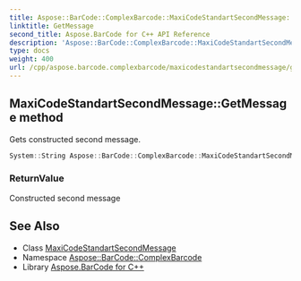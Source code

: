 ```yaml
---
title: Aspose::BarCode::ComplexBarcode::MaxiCodeStandartSecondMessage::GetMessage method
linktitle: GetMessage
second_title: Aspose.BarCode for C++ API Reference
description: 'Aspose::BarCode::ComplexBarcode::MaxiCodeStandartSecondMessage::GetMessage method. Gets constructed second message in C++.'
type: docs
weight: 400
url: /cpp/aspose.barcode.complexbarcode/maxicodestandartsecondmessage/getmessage/
---
```

## MaxiCodeStandartSecondMessage::GetMessage method


Gets constructed second message.

```cpp
System::String Aspose::BarCode::ComplexBarcode::MaxiCodeStandartSecondMessage::GetMessage() override
```


### ReturnValue

Constructed second message

## See Also

* Class [MaxiCodeStandartSecondMessage](../)
* Namespace [Aspose::BarCode::ComplexBarcode](../../)
* Library [Aspose.BarCode for C++](../../../)
